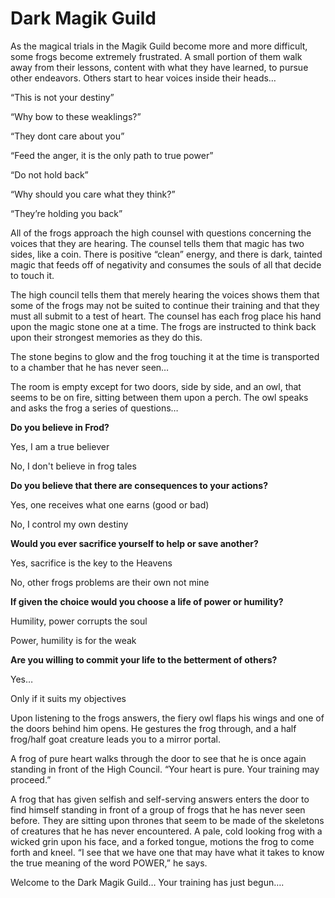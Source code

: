 # Dark Magik Guild

As the magical trials in the Magik Guild become more and more difficult, some frogs become extremely frustrated. A small portion of them walk away from their lessons, content with what they have learned, to pursue other endeavors. Others start to hear voices inside their heads…

“This is not your destiny”&#x20;

“Why bow to these weaklings?”&#x20;

“They dont care about you”&#x20;

“Feed the anger, it is the only path to true power”&#x20;

“Do not hold back”&#x20;

“Why should you care what they think?”&#x20;

“They’re holding you back”

All of the frogs approach the high counsel with questions concerning the voices that they are hearing. The counsel tells them that magic has two sides, like a coin. There is positive “clean” energy, and there is dark, tainted magic that feeds off of negativity and consumes the souls of all that decide to touch it.

The high council tells them that merely hearing the voices shows them that some of the frogs may not be suited to continue their training and that they must all submit to a test of heart. The counsel has each frog place his hand upon the magic stone one at a time. The frogs are instructed to think back upon their strongest memories as they do this.

The stone begins to glow and the frog touching it at the time is transported to a chamber that he has never seen…

The room is empty except for two doors, side by side, and an owl, that seems to be on fire, sitting between them upon a perch. The owl speaks and asks the frog a series of questions…



**Do you believe in Frod?**

Yes, I am a true believer&#x20;

No, I don't believe in frog tales&#x20;



**Do you believe that there are consequences to your actions?**

Yes, one receives what one earns (good or bad)&#x20;

No, I control my own destiny&#x20;



**Would you ever sacrifice yourself to help or save another?**&#x20;

Yes, sacrifice is the key to the Heavens&#x20;

No, other frogs problems are their own not mine&#x20;



**If given the choice would you choose a life of power or humility?**&#x20;

Humility, power corrupts the soul&#x20;

Power, humility is for the weak&#x20;



**Are you willing to commit your life to the betterment of others?**&#x20;

Yes…&#x20;

Only if it suits my objectives



Upon listening to the frogs answers, the fiery owl flaps his wings and one of the doors behind him opens. He gestures the frog through, and a half frog/half goat creature leads you to a mirror portal.

A frog of pure heart walks through the door to see that he is once again standing in front of the High Council. “Your heart is pure. Your training may proceed.”

A frog that has given selfish and self-serving answers enters the door to find himself standing in front of a group of frogs that he has never seen before. They are sitting upon thrones that seem to be made of the skeletons of creatures that he has never encountered. A pale, cold looking frog with a wicked grin upon his face, and a forked tongue, motions the frog to come forth and kneel. “I see that we have one that may have what it takes to know the true meaning of the word POWER,” he says.

Welcome to the Dark Magik Guild… Your training has just begun….
